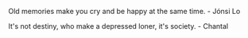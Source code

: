 Old memories make you cry and be happy at the same time.
                                                          - Jónsi Lo 

It's not destiny, who make a depressed loner, it's society.
                                                          - Chantal
